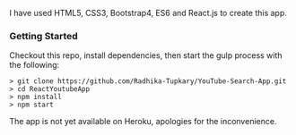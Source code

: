 
I have used HTML5, CSS3, Bootstrap4, ES6 and React.js to create this app.

### Getting Started

Checkout this repo, install dependencies, then start the gulp process with the following:

```
> git clone https://github.com/Radhika-Tupkary/YouTube-Search-App.git
> cd ReactYoutubeApp
> npm install
> npm start
```

The app is not yet available on Heroku, apologies for the inconvenience.
